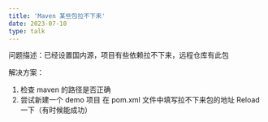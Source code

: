 ```yaml
---
title: 'Maven 某些包拉不下来'
date: 2023-07-10
type: talk
---
```


问题描述：已经设置国内源，项目有些依赖拉不下来，远程仓库有此包

解决方案：

1. 检查 maven 的路径是否正确
2. 尝试新建一个 demo 项目 在 pom.xml 文件中填写拉不下来包的地址 Reload 一下（有时候能成功）
